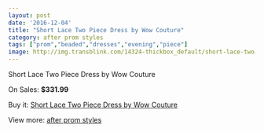 ```yaml
---
layout: post
date: '2016-12-04'
title: "Short Lace Two Piece Dress by Wow Couture"
category: after prom styles
tags: ["prom","beaded","dresses","evening","piece"]
image: http://img.transblink.com/14324-thickbox_default/short-lace-two-piece-dress-by-wow-couture.jpg
---
```

Short Lace Two Piece Dress by Wow Couture

On Sales: **$331.99**
<a href="https://www.transblink.com/en/after-prom-styles/4588-short-lace-two-piece-dress-by-wow-couture.html"><amp-img layout="responsive" width="600" height="600" src="//img.transblink.com/14324-thickbox_default/short-lace-two-piece-dress-by-wow-couture.jpg" alt="Short Lace Two Piece Dress by Wow Couture 0" /></a>
<a href="https://www.transblink.com/en/after-prom-styles/4588-short-lace-two-piece-dress-by-wow-couture.html"><amp-img layout="responsive" width="600" height="600" src="//img.transblink.com/14325-thickbox_default/short-lace-two-piece-dress-by-wow-couture.jpg" alt="Short Lace Two Piece Dress by Wow Couture 1" /></a>

Buy it: [Short Lace Two Piece Dress by Wow Couture](https://www.transblink.com/en/after-prom-styles/4588-short-lace-two-piece-dress-by-wow-couture.html "Short Lace Two Piece Dress by Wow Couture")

View more: [after prom styles](https://www.transblink.com/en/55-after-prom-styles "after prom styles")